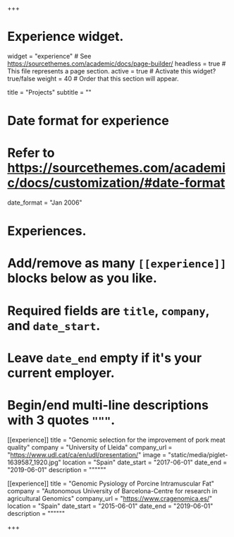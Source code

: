 +++
# Experience widget.
widget = "experience"  # See https://sourcethemes.com/academic/docs/page-builder/
headless = true  # This file represents a page section.
active = true  # Activate this widget? true/false
weight = 40  # Order that this section will appear.

title = "Projects"
subtitle = ""

# Date format for experience
#   Refer to https://sourcethemes.com/academic/docs/customization/#date-format
date_format = "Jan 2006"

# Experiences.
#   Add/remove as many `[[experience]]` blocks below as you like.
#   Required fields are `title`, `company`, and `date_start`.
#   Leave `date_end` empty if it's your current employer.
#   Begin/end multi-line descriptions with 3 quotes `"""`.
[[experience]]
  title = "Genomic selection for the improvement of pork meat quality"
  company = "University of Lleida"
  company_url = "https://www.udl.cat/ca/en/udl/presentation/"
  image = "static/media/piglet-1639587_1920.jpg"
  location = "Spain"
  date_start = "2017-06-01"
  date_end = "2019-06-01"
  description = """"""

[[experience]]
  title = "Genomic Pysiology of Porcine Intramuscular Fat"
  company = "Autonomous University of Barcelona-Centre for research in agricultural Genomics"
  company_url = "https://www.cragenomica.es/"
  location = "Spain"
  date_start = "2015-06-01"
  date_end = "2019-06-01"
  description = """"""
  

+++
